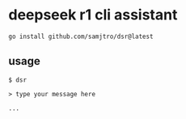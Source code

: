 # deepseek r1 cli assistant

```shell
go install github.com/samjtro/dsr@latest
```

## usage

```shell
$ dsr

> type your message here

...
```
